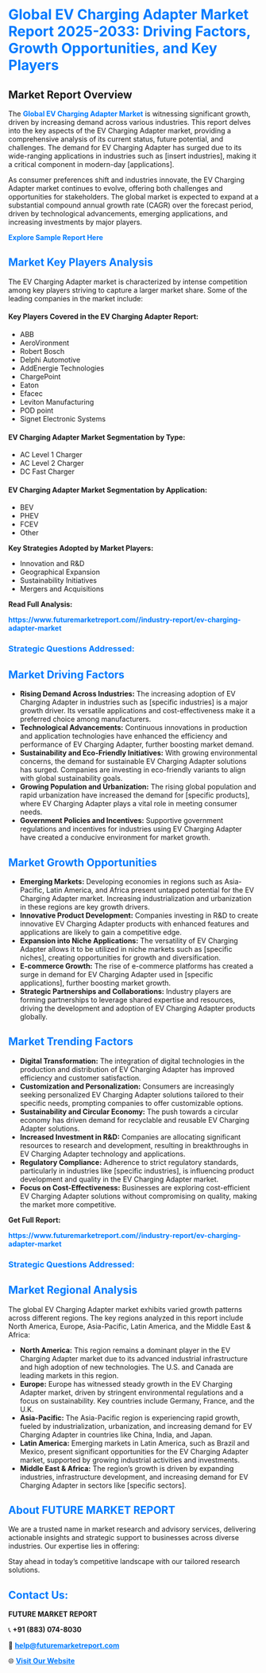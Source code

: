 <h1 style="color: #007BFF;">Global EV Charging Adapter Market Report 2025-2033: Driving Factors, Growth Opportunities, and Key Players</h1>

<section id="overview">
<h2>Market Report Overview</h2>
<p>The <a href="https://www.futuremarketreport.com//industry-report/ev-charging-adapter-market" style="color: #007BFF; text-decoration: none;"><strong>Global EV Charging Adapter Market</strong></a> is witnessing significant growth, driven by increasing demand across various industries. This report delves into the key aspects of the EV Charging Adapter market, providing a comprehensive analysis of its current status, future potential, and challenges. The demand for EV Charging Adapter has surged due to its wide-ranging applications in industries such as [insert industries], making it a critical component in modern-day [applications].</p>
<p>As consumer preferences shift and industries innovate, the EV Charging Adapter market continues to evolve, offering both challenges and opportunities for stakeholders. The global market is expected to expand at a substantial compound annual growth rate (CAGR) over the forecast period, driven by technological advancements, emerging applications, and increasing investments by major players.</p>
</section>

<section id="overview">
<p><a href="https://www.futuremarketreport.com//request-sample/reportId=51339" style="color: #007BFF; text-decoration: none;"><strong>Explore Sample Report Here</strong></a></p>
</section>

<section id="key-players">
<h2 style="color: #007BFF;">Market Key Players Analysis</h2>
<p>The EV Charging Adapter market is characterized by intense competition among key players striving to capture a larger market share. Some of the leading companies in the market include:</p>
<h4>Key Players Covered in the EV Charging Adapter Report:</h4>
<ul><li>ABB</li><li>AeroVironment</li><li>Robert Bosch</li><li>Delphi Automotive</li><li>AddEnergie Technologies</li><li>ChargePoint</li><li>Eaton</li><li>Efacec</li><li>Leviton Manufacturing</li><li>POD point</li><li>Signet Electronic Systems</li></ul>
<h4>EV Charging Adapter Market Segmentation by Type:</h4>
<ul><li>AC Level 1 Charger</li><li>AC Level 2 Charger</li><li>DC Fast Charger</li></ul>

<h4>EV Charging Adapter Market Segmentation by Application:</h4>
<ul><li>BEV</li><li>PHEV</li><li>FCEV</li><li>Other</li></ul>
<p><strong>Key Strategies Adopted by Market Players:</strong></p>
<ul>
<li>Innovation and R&D</li>
<li>Geographical Expansion</li>
<li>Sustainability Initiatives</li>
<li>Mergers and Acquisitions</li>
</ul>
</section>

<section>
<p><strong>Read Full Analysis: </strong></p><a href="https://www.futuremarketreport.com//industry-report/ev-charging-adapter-market" style="color: #007BFF; text-decoration: none;"><strong>https://www.futuremarketreport.com//industry-report/ev-charging-adapter-market</strong></a>
<h3 style="color: #007BFF;">Strategic Questions Addressed:</h3>
</section>

<section id="driving-factors">
<h2 style="color: #007BFF;">Market Driving Factors</h2>
<ul>
<li><strong>Rising Demand Across Industries:</strong> The increasing adoption of EV Charging Adapter in industries such as [specific industries] is a major growth driver. Its versatile applications and cost-effectiveness make it a preferred choice among manufacturers.</li>
<li><strong>Technological Advancements:</strong> Continuous innovations in production and application technologies have enhanced the efficiency and performance of EV Charging Adapter, further boosting market demand.</li>
<li><strong>Sustainability and Eco-Friendly Initiatives:</strong> With growing environmental concerns, the demand for sustainable EV Charging Adapter solutions has surged. Companies are investing in eco-friendly variants to align with global sustainability goals.</li>
<li><strong>Growing Population and Urbanization:</strong> The rising global population and rapid urbanization have increased the demand for [specific products], where EV Charging Adapter plays a vital role in meeting consumer needs.</li>
<li><strong>Government Policies and Incentives:</strong> Supportive government regulations and incentives for industries using EV Charging Adapter have created a conducive environment for market growth.</li>
</ul>
</section>

<section id="growth-opportunities">
<h2 style="color: #007BFF;">Market Growth Opportunities</h2>
<ul>
<li><strong>Emerging Markets:</strong> Developing economies in regions such as Asia-Pacific, Latin America, and Africa present untapped potential for the EV Charging Adapter market. Increasing industrialization and urbanization in these regions are key growth drivers.</li>
<li><strong>Innovative Product Development:</strong> Companies investing in R&D to create innovative EV Charging Adapter products with enhanced features and applications are likely to gain a competitive edge.</li>
<li><strong>Expansion into Niche Applications:</strong> The versatility of EV Charging Adapter allows it to be utilized in niche markets such as [specific niches], creating opportunities for growth and diversification.</li>
<li><strong>E-commerce Growth:</strong> The rise of e-commerce platforms has created a surge in demand for EV Charging Adapter used in [specific applications], further boosting market growth.</li>
<li><strong>Strategic Partnerships and Collaborations:</strong> Industry players are forming partnerships to leverage shared expertise and resources, driving the development and adoption of EV Charging Adapter products globally.</li>
</ul>
</section>

<section id="trending-factors">
<h2 style="color: #007BFF;">Market Trending Factors</h2>
<ul>
<li><strong>Digital Transformation:</strong> The integration of digital technologies in the production and distribution of EV Charging Adapter has improved efficiency and customer satisfaction.</li>
<li><strong>Customization and Personalization:</strong> Consumers are increasingly seeking personalized EV Charging Adapter solutions tailored to their specific needs, prompting companies to offer customizable options.</li>
<li><strong>Sustainability and Circular Economy:</strong> The push towards a circular economy has driven demand for recyclable and reusable EV Charging Adapter solutions.</li>
<li><strong>Increased Investment in R&D:</strong> Companies are allocating significant resources to research and development, resulting in breakthroughs in EV Charging Adapter technology and applications.</li>
<li><strong>Regulatory Compliance:</strong> Adherence to strict regulatory standards, particularly in industries like [specific industries], is influencing product development and quality in the EV Charging Adapter market.</li>
<li><strong>Focus on Cost-Effectiveness:</strong> Businesses are exploring cost-efficient EV Charging Adapter solutions without compromising on quality, making the market more competitive.</li>
</ul>
</section>

<section>
<p><strong>Get Full Report: </strong></p><a href="https://www.futuremarketreport.com//industry-report/ev-charging-adapter-market" style="color: #007BFF; text-decoration: none;"><strong>https://www.futuremarketreport.com//industry-report/ev-charging-adapter-market</strong></a>
<h3 style="color: #007BFF;">Strategic Questions Addressed:</h3>
</section>


<section id="regional-analysis">
<h2 style="color: #007BFF;">Market Regional Analysis</h2>
<p>The global EV Charging Adapter market exhibits varied growth patterns across different regions. The key regions analyzed in this report include North America, Europe, Asia-Pacific, Latin America, and the Middle East & Africa:</p>
<ul>
<li><strong>North America:</strong> This region remains a dominant player in the EV Charging Adapter market due to its advanced industrial infrastructure and high adoption of new technologies. The U.S. and Canada are leading markets in this region.</li>
<li><strong>Europe:</strong> Europe has witnessed steady growth in the EV Charging Adapter market, driven by stringent environmental regulations and a focus on sustainability. Key countries include Germany, France, and the U.K.</li>
<li><strong>Asia-Pacific:</strong> The Asia-Pacific region is experiencing rapid growth, fueled by industrialization, urbanization, and increasing demand for EV Charging Adapter in countries like China, India, and Japan.</li>
<li><strong>Latin America:</strong> Emerging markets in Latin America, such as Brazil and Mexico, present significant opportunities for the EV Charging Adapter market, supported by growing industrial activities and investments.</li>
<li><strong>Middle East & Africa:</strong> The region’s growth is driven by expanding industries, infrastructure development, and increasing demand for EV Charging Adapter in sectors like [specific sectors].</li>
</ul>
</section>

<footer>
<h2 style="color: #007BFF;">About FUTURE MARKET REPORT</h2>
<p>We are a trusted name in market research and advisory services, delivering actionable insights and strategic support to businesses across diverse industries. Our expertise lies in offering:</p>

<p>Stay ahead in today’s competitive landscape with our tailored research solutions.</p>

<h2 style="color: #007BFF;">Contact Us:</h2>
<p><strong>FUTURE MARKET REPORT</strong></p>
<p>📞 <strong>+91 (883) 074-8030</strong></p>
<p>📧 <strong><a href="mailto:help@futuremarketreport.com" style="color: #007BFF;">help@futuremarketreport.com</a></strong></p>
<p>🌐 <strong><a href="https://www.futuremarketreport.com/" style="color: #007BFF;">Visit Our Website</a></strong></p>
</footer>